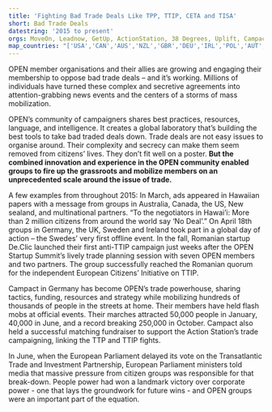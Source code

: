 ```yaml
---
title: 'Fighting Bad Trade Deals Like TPP, TTIP, CETA and TISA'
short: Bad Trade Deals
datestring: '2015 to present'
orgs: MoveOn, Leadnow, GetUp, ActionStation, 38 Degrees, Uplift, Campact, Akcja Demokracja, Skiftet, Operation Libero, Progressi, De-Clic
map_countries: "['USA','CAN','AUS','NZL','GBR','DEU','IRL','POL','AUT','SWE','CHE','ITA','ROU']"
---
```


OPEN member organisations and their allies are growing and engaging their membership to oppose bad trade deals – and it’s working. Millions of individuals have turned these complex and secretive agreements into attention-grabbing news events and the centers of a storms of mass mobilization.

OPEN’s community of campaigners shares best practices, resources, language, and intelligence. It creates a global laboratory that’s building the best tools to take bad traded deals down. Trade deals are not easy issues to organise around. Their complexity and secrecy can make them seem removed from citizens’ lives. They don’t fit well on a poster. **But the combined innovation and experience in the OPEN community enabled groups to fire up the grassroots and mobilize members on an unprecedented scale around the issue of trade.**

A few examples from throughout 2015: In March, ads appeared in Hawaiian papers with a message from groups in Australia, Canada, the US, New sealand, and multinational partners. “To the negotiators in Hawai’i: More than 2 million citizens from around the world say ‘No Deal’.” On April 18th groups in Germany, the UK, Sweden and Ireland took part in a global day of action – the Swedes’ very first offline event. In the fall, Romanian startup De.Clic launched their first anti-TTIP campaign just weeks after the OPEN Startup Summit’s lively trade planning session with seven OPEN members and two partners. The group successfully reached the Romanian quorum for the independent European Citizens’ Initiative on TTIP.

Campact in Germany has become OPEN’s trade powerhouse, sharing tactics, funding, resources and strategy while mobilizing hundreds of thousands of people in the streets at home.  Their members have held flash mobs at official events. Their marches attracted 50,000 people in January, 40,000 in June, and a record breaking 250,000 in October. Campact also held a successful matching fundraiser to support the Action Station’s trade campaigning, linking the TTP and TTIP fights.

In June, when the European Parliament delayed its vote on the Transatlantic Trade and Investment Partnership, European Parliament ministers told media that massive pressure from citizen groups was responsible for that break-down. People power had won a landmark victory over corporate power - one that lays the groundwork for future wins - and OPEN groups were an important part of the equation.
